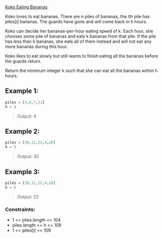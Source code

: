 [Koko Eating Bananas](https://leetcode.com/problems/koko-eating-bananas/)

Koko loves to eat bananas. There are n piles of bananas, the ith pile has piles[i] bananas. The guards have gone and will come back in h hours.

Koko can decide her bananas-per-hour eating speed of k. Each hour, she chooses some pile of bananas and eats k bananas from that pile. If the pile has less than k bananas, she eats all of them instead and will not eat any more bananas during this hour.

Koko likes to eat slowly but still wants to finish eating all the bananas before the guards return.

Return the minimum integer k such that she can eat all the bananas within h hours.

## Example 1:

```python
piles = [3,6,7,11]
h = 8
```

> Output: 4

## Example 2:

```python
piles = [30,11,23,4,20]
h = 5
```

> Output: 30

## Example 3:

```python
piles = [30,11,23,4,20]
h = 6
```

> Output: 23
 

### Constraints:

- 1 <= piles.length <= 104
- piles.length <= h <= 109
- 1 <= piles[i] <= 109
